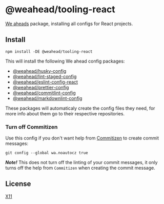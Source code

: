 # @weahead/tooling-react

[We aheads](https://www.weahead.se/) package, installing all configs for React projects.

## Install

`npm install -DE @weahead/tooling-react`

This will install the following We ahead config packages:

- [@weahead/husky-config](https://github.com/weahead/husky-config)
- [@weahead/lint-staged-config](https://github.com/weahead/lint-staged-config)
- [@weahead/eslint-config-react](https://github.com/weahead/eslint-config-react)
- [@weahead/prettier-config](https://github.com/weahead/prettier-config)
- [@weahead/commitlint-config](https://github.com/weahead/commitlint-config)
- [@weahead/markdownlint-config](https://github.com/weahead/markdownlint-config)

These packages will automaticaly create the config files they need,
for more info about them go to their respective repositories.

### Turn off Commitizen

Use this config if you don't want help from [Commitizen](http://commitizen.github.io/cz-cli/)
to create commit messages:

`git config --global wa.noautocz true`

**_Note!_** This does not turn off the linting of your commit messages,
it only turns off the help from `Commitizen` when creating the commit message.

## License

[X11](LICENSE)
